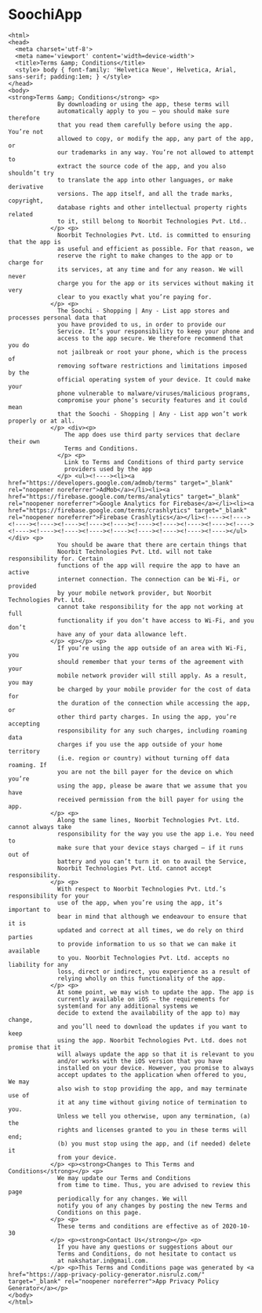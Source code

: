 # SoochiApp

<!DOCTYPE html>
    <html>
    <head>
      <meta charset='utf-8'>
      <meta name='viewport' content='width=device-width'>
      <title>Terms &amp; Conditions</title>
      <style> body { font-family: 'Helvetica Neue', Helvetica, Arial, sans-serif; padding:1em; } </style>
    </head>
    <body>
    <strong>Terms &amp; Conditions</strong> <p>
                  By downloading or using the app, these terms will
                  automatically apply to you – you should make sure therefore
                  that you read them carefully before using the app. You’re not
                  allowed to copy, or modify the app, any part of the app, or
                  our trademarks in any way. You’re not allowed to attempt to
                  extract the source code of the app, and you also shouldn’t try
                  to translate the app into other languages, or make derivative
                  versions. The app itself, and all the trade marks, copyright,
                  database rights and other intellectual property rights related
                  to it, still belong to Noorbit Technologies Pvt. Ltd..
                </p> <p>
                  Noorbit Technologies Pvt. Ltd. is committed to ensuring that the app is
                  as useful and efficient as possible. For that reason, we
                  reserve the right to make changes to the app or to charge for
                  its services, at any time and for any reason. We will never
                  charge you for the app or its services without making it very
                  clear to you exactly what you’re paying for.
                </p> <p>
                  The Soochi - Shopping | Any - List app stores and processes personal data that
                  you have provided to us, in order to provide our
                  Service. It’s your responsibility to keep your phone and
                  access to the app secure. We therefore recommend that you do
                  not jailbreak or root your phone, which is the process of
                  removing software restrictions and limitations imposed by the
                  official operating system of your device. It could make your
                  phone vulnerable to malware/viruses/malicious programs,
                  compromise your phone’s security features and it could mean
                  that the Soochi - Shopping | Any - List app won’t work properly or at all.
                </p> <div><p>
                    The app does use third party services that declare their own
                    Terms and Conditions.
                  </p> <p>
                    Link to Terms and Conditions of third party service
                    providers used by the app
                  </p> <ul><!----><li><a href="https://developers.google.com/admob/terms" target="_blank" rel="noopener noreferrer">AdMob</a></li><li><a href="https://firebase.google.com/terms/analytics" target="_blank" rel="noopener noreferrer">Google Analytics for Firebase</a></li><li><a href="https://firebase.google.com/terms/crashlytics" target="_blank" rel="noopener noreferrer">Firebase Crashlytics</a></li><!----><!----><!----><!----><!----><!----><!----><!----><!----><!----><!----><!----><!----><!----><!----><!----><!----><!----><!----><!----><!----></ul></div> <p>
                  You should be aware that there are certain things that
                  Noorbit Technologies Pvt. Ltd. will not take responsibility for. Certain
                  functions of the app will require the app to have an active
                  internet connection. The connection can be Wi-Fi, or provided
                  by your mobile network provider, but Noorbit Technologies Pvt. Ltd.
                  cannot take responsibility for the app not working at full
                  functionality if you don’t have access to Wi-Fi, and you don’t
                  have any of your data allowance left.
                </p> <p></p> <p>
                  If you’re using the app outside of an area with Wi-Fi, you
                  should remember that your terms of the agreement with your
                  mobile network provider will still apply. As a result, you may
                  be charged by your mobile provider for the cost of data for
                  the duration of the connection while accessing the app, or
                  other third party charges. In using the app, you’re accepting
                  responsibility for any such charges, including roaming data
                  charges if you use the app outside of your home territory
                  (i.e. region or country) without turning off data roaming. If
                  you are not the bill payer for the device on which you’re
                  using the app, please be aware that we assume that you have
                  received permission from the bill payer for using the app.
                </p> <p>
                  Along the same lines, Noorbit Technologies Pvt. Ltd. cannot always take
                  responsibility for the way you use the app i.e. You need to
                  make sure that your device stays charged – if it runs out of
                  battery and you can’t turn it on to avail the Service,
                  Noorbit Technologies Pvt. Ltd. cannot accept responsibility.
                </p> <p>
                  With respect to Noorbit Technologies Pvt. Ltd.’s responsibility for your
                  use of the app, when you’re using the app, it’s important to
                  bear in mind that although we endeavour to ensure that it is
                  updated and correct at all times, we do rely on third parties
                  to provide information to us so that we can make it available
                  to you. Noorbit Technologies Pvt. Ltd. accepts no liability for any
                  loss, direct or indirect, you experience as a result of
                  relying wholly on this functionality of the app.
                </p> <p>
                  At some point, we may wish to update the app. The app is
                  currently available on iOS – the requirements for
                  system(and for any additional systems we
                  decide to extend the availability of the app to) may change,
                  and you’ll need to download the updates if you want to keep
                  using the app. Noorbit Technologies Pvt. Ltd. does not promise that it
                  will always update the app so that it is relevant to you
                  and/or works with the iOS version that you have
                  installed on your device. However, you promise to always
                  accept updates to the application when offered to you, We may
                  also wish to stop providing the app, and may terminate use of
                  it at any time without giving notice of termination to you.
                  Unless we tell you otherwise, upon any termination, (a) the
                  rights and licenses granted to you in these terms will end;
                  (b) you must stop using the app, and (if needed) delete it
                  from your device.
                </p> <p><strong>Changes to This Terms and Conditions</strong></p> <p>
                  We may update our Terms and Conditions
                  from time to time. Thus, you are advised to review this page
                  periodically for any changes. We will
                  notify you of any changes by posting the new Terms and
                  Conditions on this page.
                </p> <p>
                  These terms and conditions are effective as of 2020-10-30
                </p> <p><strong>Contact Us</strong></p> <p>
                  If you have any questions or suggestions about our
                  Terms and Conditions, do not hesitate to contact us
                  at nakshatar.in@gmail.com.
                </p> <p>This Terms and Conditions page was generated by <a href="https://app-privacy-policy-generator.nisrulz.com/" target="_blank" rel="noopener noreferrer">App Privacy Policy Generator</a></p>
    </body>
    </html>
      

